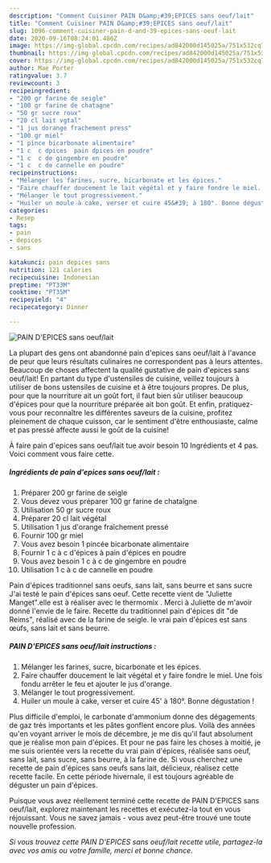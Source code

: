 ```yaml
---
description: "Comment Cuisiner PAIN D&amp;#39;EPICES sans oeuf/lait"
title: "Comment Cuisiner PAIN D&amp;#39;EPICES sans oeuf/lait"
slug: 1096-comment-cuisiner-pain-d-and-39-epices-sans-oeuf-lait
date: 2020-09-16T08:24:01.486Z
image: https://img-global.cpcdn.com/recipes/ad842000d145025a/751x532cq70/pain-depices-sans-oeuflait-photo-principale-de-la-recette.jpg
thumbnail: https://img-global.cpcdn.com/recipes/ad842000d145025a/751x532cq70/pain-depices-sans-oeuflait-photo-principale-de-la-recette.jpg
cover: https://img-global.cpcdn.com/recipes/ad842000d145025a/751x532cq70/pain-depices-sans-oeuflait-photo-principale-de-la-recette.jpg
author: Mae Porter
ratingvalue: 3.7
reviewcount: 3
recipeingredient:
- "200 gr farine de seigle"
- "100 gr farine de chatagne"
- "50 gr sucre roux"
- "20 cl lait vgtal"
- "1 jus dorange frachement press"
- "100 gr miel"
- "1 pince bicarbonate alimentaire"
- "1 c  c dpices  pain dpices en poudre"
- "1 c  c de gingembre en poudre"
- "1 c  c de cannelle en poudre"
recipeinstructions:
- "Mélanger les farines, sucre, bicarbonate et les épices."
- "Faire chauffer doucement le lait végétal et y faire fondre le miel. Une fois fondu arrêter le feu et ajouter le jus d&#39;orange."
- "Mélanger le tout progressivement."
- "Huiler un moule à cake, verser et cuire 45&#39; à 180°. Bonne dégustation !"
categories:
- Resep
tags:
- pain
- depices
- sans

katakunci: pain depices sans 
nutrition: 121 calories
recipecuisine: Indonesian
preptime: "PT33M"
cooktime: "PT35M"
recipeyield: "4"
recipecategory: Dinner

---
```



![PAIN D&#39;EPICES sans oeuf/lait](https://img-global.cpcdn.com/recipes/ad842000d145025a/751x532cq70/pain-depices-sans-oeuflait-photo-principale-de-la-recette.jpg)

La plupart des gens ont abandonné pain d&#39;epices sans oeuf/lait à l'avance de peur que leurs résultats culinaires ne correspondent pas à leurs attentes. Beaucoup de choses affectent la qualité gustative de pain d&#39;epices sans oeuf/lait! En partant du type d'ustensiles de cuisine, veillez toujours à utiliser de bons ustensiles de cuisine et à être toujours propres. De plus, pour que la nourriture ait un goût fort, il faut bien sûr utiliser beaucoup d'épices pour que la nourriture préparée ait bon goût. Et enfin, pratiquez-vous pour reconnaître les différentes saveurs de la cuisine, profitez pleinement de chaque cuisson, car le sentiment d'être enthousiaste, calme et pas pressé affecte aussi le goût de la cuisine!

<!--inarticleads1-->

À faire pain d&#39;epices sans oeuf/lait tue avoir besoin 10 Ingrédients et 4 pas. Voici comment vous faire cette.

##### Ingrédients de pain d&#39;epices sans oeuf/lait :

1. Préparer 200 gr farine de seigle
1. Vous devez vous préparer 100 gr farine de chataîgne
1. Utilisation 50 gr sucre roux
1. Préparer 20 cl lait végétal
1. Utilisation 1 jus d&#39;orange fraîchement pressé
1. Fournir 100 gr miel
1. Vous avez besoin 1 pincée bicarbonate alimentaire
1. Fournir 1 c à c d&#39;épices à pain d&#39;épices en poudre
1. Vous avez besoin 1 c à c de gingembre en poudre
1. Utilisation 1 c à c de cannelle en poudre


Pain d&#39;épices traditionnel sans oeufs, sans lait, sans beurre et sans sucre J&#39;ai testé le pain d&#39;épices sans oeuf. Cette recette vient de &#34;Juliette Manget&#34;.elle est à réaliser avec le thermomix . Merci à Juliette de m&#39;avoir donné l&#39;envie de le faire. Recette du traditionnel pain d&#39;épices dit &#34;de Reims&#34;, réalisé avec de la farine de seigle. le vrai pain d&#39;épices est sans œufs, sans lait et sans beurre. 

<!--inarticleads2-->

##### PAIN D&#39;EPICES sans oeuf/lait instructions :

1. Mélanger les farines, sucre, bicarbonate et les épices.
1. Faire chauffer doucement le lait végétal et y faire fondre le miel. Une fois fondu arrêter le feu et ajouter le jus d&#39;orange.
1. Mélanger le tout progressivement.
1. Huiler un moule à cake, verser et cuire 45&#39; à 180°. Bonne dégustation !


Plus difficile d&#39;emploi, le carbonate d&#39;ammonium donne des dégagements de gaz très importants et les pâtes gonflent encore plus. Voilà des années qu&#39;en voyant arriver le mois de décembre, je me dis qu&#39;il faut absolument que je réalise mon pain d&#39;épices. Et pour ne pas faire les choses à moitié, je me suis orientée vers la recette du vrai pain d&#39;épices, réalisée sans oeuf, sans lait, sans sucre, sans beurre, à la farine de. Si vous cherchez une recette de pain d&#39;épices sans oeufs sans lait, délicieux, réalisez cette recette facile. En cette période hivernale, il est toujours agréable de déguster un pain d&#39;épices. 

<!--inarticleads1-->

<p>
Puisque vous avez réellement terminé cette recette de PAIN D&#39;EPICES sans oeuf/lait, explorez maintenant les recettes et exécutez-la tout en vous réjouissant. Vous ne savez jamais - vous avez peut-être trouvé une toute nouvelle profession.
</p>

<p>
<i>Si vous trouvez cette PAIN D&#39;EPICES sans oeuf/lait recette utile, partagez-la avec vos amis ou votre famille, merci et bonne chance.</i>
</p>
